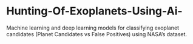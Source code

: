 # Hunting-Of-Exoplanets-Using-Ai-
Machine learning and deep learning models for classifying exoplanet candidates (Planet Candidates vs False Positives) using NASA’s dataset.
